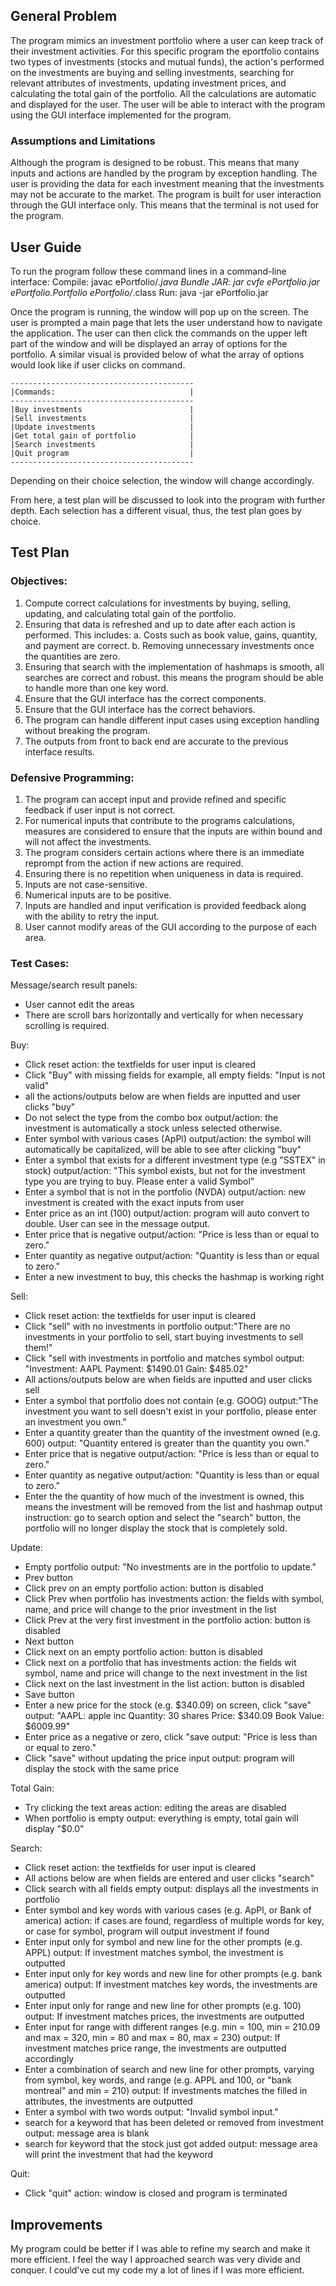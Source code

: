 ## General Problem

The program mimics an investment portfolio where a user can keep track of their investment activities. 
For this specific program the eportfolio contains two types of investments (stocks and mutual funds), 
the action's performed on the investments are buying and selling investments, searching for relevant 
attributes of investments, updating investment prices, and calculating the total gain of the portfolio. 
All the calculations are automatic and displayed for the user. The user will be able to interact with the
program using the GUI interface implemented for the program.

### Assumptions and Limitations

Although the program is designed to be robust. This means that many inputs and actions are handled
by the program by exception handling. The user is providing the data for each investment meaning 
that the investments may not be accurate to the market. The program is built for user interaction
through the GUI interface only. This means that the terminal is not used for the program.

## User Guide

To run the program follow these command lines in a command-line interface:
Compile: javac ePortfolio/*.java
Bundle JAR: jar cvfe ePortfolio.jar ePortfolio.Portfolio ePortfolio/*.class
Run: java -jar ePortfolio.jar

Once the program is running, the window will pop up on the screen. The user is prompted a 
main page that lets the user understand how to navigate the application. The user can then click
the commands on the upper left part of the window and will be displayed an array of options for 
the portfolio. A similar visual is provided below of what the array of options would look like
if user clicks on command.

```plaintext
-----------------------------------------
|Commands:                              |
-----------------------------------------
|Buy investments                        |
|Sell investments                       |
|Update investments                     |
|Get total gain of portfolio            |
|Search investments                     |
|Quit program                           |
-----------------------------------------
```

Depending on their choice selection, the window will change accordingly.

From here, a test plan will be discussed to look into the program with further depth. Each selection
has a different visual, thus, the test plan goes by choice.

## Test Plan

### Objectives:
1. Compute correct calculations for investments by buying, selling, updating, and calculating total 
   gain of the portfolio.
2. Ensuring that data is refreshed and up to date after each action is performed. This includes:
	a. Costs such as book value, gains, quantity, and payment are correct.
	b. Removing unnecessary investments once the quantities are zero.
3. Ensuring that search with the implementation of hashmaps is smooth, all searches are correct and robust.
   this means the program should be able to handle more than one key word.
4. Ensure that the GUI interface has the correct components.
5. Ensure that the GUI interface has the correct behaviors.
6. The program can handle different input cases using exception handling without breaking the program.
7. The outputs from front to back end are accurate to the previous interface results.
	
### Defensive Programming:
1. The program can accept input and provide refined and specific feedback if user input is not correct.
3. For numerical inputs that contribute to the programs calculations, measures are considered to ensure that
   the inputs are within bound and will not affect the investments.
4. The program considers certain actions where there is an immediate reprompt from the action if new actions
 are required.
5. Ensuring there is no repetition when uniqueness in data is required.
6. Inputs are not case-sensitive.
7. Numerical inputs are to be positive.
8. Inputs are handled and input verification is provided feedback along with the ability to retry the input.
9. User cannot modify areas of the GUI according to the purpose of each area.

### Test Cases:

Message/search result panels:
- User cannot edit the areas
- There are scroll bars horizontally and vertically for when necessary scrolling is required.

Buy:
- Click reset
action: the textfields for user input is cleared
- Click "Buy" with missing fields
for example, all empty fields: "Input is not valid"
- all the actions/outputs below are when fields are inputted and user clicks "buy"
- Do not select the type from the combo box
output/action: the investment is automatically a stock unless selected otherwise.
- Enter symbol with various cases (ApPl)
output/action: the symbol will automatically be capitalized, will be able to see after clicking "buy"
- Enter a symbol that exists for a different investment type (e.g "SSTEX" in stock)
output/action: "This symbol exists, but not for the investment type you are trying to buy. Please enter a valid Symbol"
- Enter a symbol that is not in the portfolio (NVDA)
output/action: new investment is created with the exact inputs from user
- Enter price as an int (100)
output/action: program will auto convert to double. User can see in the message output.
- Enter price that is negative
output/action: "Price is less than or equal to zero."
- Enter quantity as negative
output/action: "Quantity is less than or equal to zero."
- Enter a new investment to buy, this checks the hashmap is working right

Sell:
- Click reset
action: the textfields for user input is cleared
- Click "sell" with no investments in portfolio
output:"There are no investments in your portfolio to sell, start buying investments to sell them!"
- Click "sell with investments in portfolio and matches symbol
output: "Investment: AAPL Payment: $1490.01 Gain: $485.02"
- All actions/outputs below are when fields are inputted and user clicks sell
- Enter a symbol that portfolio does not contain (e.g. GOOG)
output:"The investment you want to sell doesn't exist in your portfolio, please enter an investment you own."
- Enter a quantity greater than the quantity of the investment owned (e.g. 600)
output: "Quantity entered is greater than the quantity you own."
- Enter price that is negative
output/action: "Price is less than or equal to zero."
- Enter quantity as negative
output/action: "Quantity is less than or equal to zero."
- Enter the the quantity of how much of the investment is owned, this means the investment will be removed from the list and hashmap
output instruction: go to search option and select the "search" button, the portfolio will no longer display
the stock that is completely sold.

Update:
- Empty portfolio
output: "No investments are in the portfolio to update."
- Prev button
- Click prev on an empty portfolio
action: button is disabled
- Click Prev when portfolio has investments
action: the fields with symbol, name, and price will change to the prior investment in the list
- Click Prev at the very first investment in the portfolio
action: button is disabled
- Next button
- Click next on an empty portfolio
action: button is disabled
- Click next on a portfolio that has investments
action: the fields wit symbol, name and price will change to the next investment in the list
- Click next on the last investment in the list
action: button is disabled
- Save button
- Enter a new price for the stock (e.g. $340.09) on screen, click "save"
output: "AAPL: apple inc Quantity: 30 shares Price: $340.09 Book Value: $6009.99"
- Enter price as a negative or zero, click "save
output: "Price is less than or equal to zero."
- Click "save" without updating the price input
output: program will display the stock with the same price

Total Gain:
- Try clicking the text areas
action: editing the areas are disabled
- When portfolio is empty
output: everything is empty, total gain will display "$0.0"

Search:
- Click reset
action: the textfields for user input is cleared
- All actions below are when fields are entered and user clicks "search"
- Click search with all fields empty
output: displays all the investments in portfolio
- Enter symbol and key words with various cases (e.g. ApPl, or Bank of america)
action: if cases are found, regardless of multiple words for key, or case for symbol, program will output
investment if found
- Enter input only for symbol and new line for the other prompts (e.g. APPL)
output: If investment matches symbol, the investment is outputted
- Enter input only for key words and new line for other prompts (e.g. bank america)
output: If investment matches key words, the investments are outputted
- Enter input only for range and new line for other prompts (e.g. 100)
output: If investment matches prices, the investments are outputted
- Enter input for range with different ranges (e.g. min = 100, min = 210.09 and max = 320, 
min = 80 and max = 80, max = 230)
output: If investment matches price range, the investments are outputted accordingly
- Enter a combination of search and new line for other prompts, varying from symbol, key words, and range
  (e.g. APPL and 100, or "bank montreal" and min = 210)
  output: If investments matches the filled in attributes, the investments are outputted
- Enter a symbol with two words
output: "Invalid symbol input."
- search for a keyword that has been deleted or removed from investment
output: message area is blank
- search for keyword that the stock just got added
output: message area will print the investment that had the keyword

Quit:
- Click "quit"
action: window is closed and program is terminated

## Improvements

My program could be better if I was able to refine my search and make it more efficient. I feel the way I 
approached search was very divide and conquer. I could've cut my code my a lot of lines if I was more
efficient.
